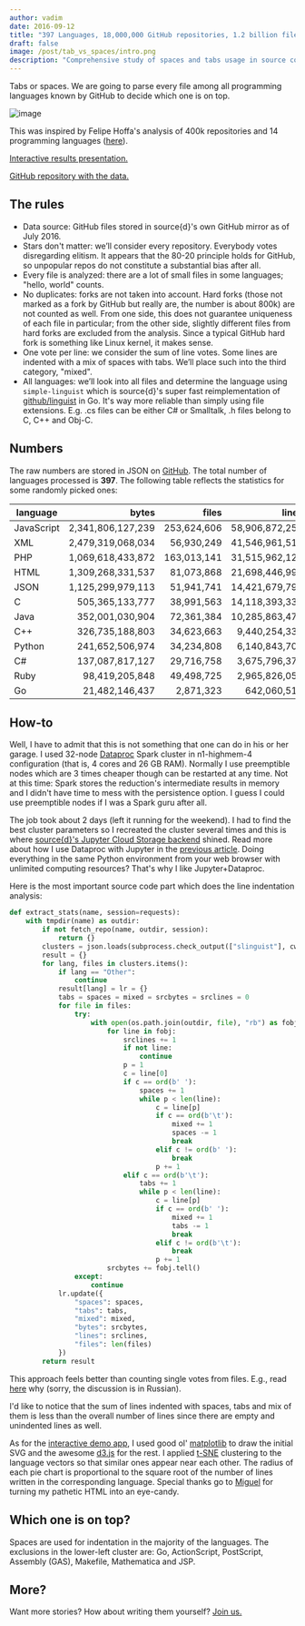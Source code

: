 ```yaml
---
author: vadim
date: 2016-09-12
title: "397 Languages, 18,000,000 GitHub repositories, 1.2 billion files, 20 terabytes of code: Spaces or Tabs"
draft: false
image: /post/tab_vs_spaces/intro.png
description: "Comprehensive study of spaces and tabs usage in source code in GitHub repositories"
---
```

Tabs or spaces. We are going to parse every file among all programming languages known by GitHub to decide which one is on top.

![image](/post/tab_vs_spaces/intro.png)

This was inspired by Felipe Hoffa's analysis of 400k repositories and 14 programming languages ([here](https://medium.com/@hoffa/400-000-github-repositories-1-billion-files-14-terabytes-of-code-spaces-or-tabs-7cfe0b5dd7fd)).

[Interactive results presentation.](http://content.blog.sourced.tech/tabs_spaces/index.html)

[GitHub repository with the data.](https://github.com/src-d/tab-vs-spaces)

The rules
---------
* Data source: GitHub files stored in source{d}'s own GitHub mirror as of July 2016.
* Stars don't matter: we’ll consider every repository. Everybody votes disregarding elitism. It appears that the 80-20 principle holds for GitHub, so unpopular repos do not constitute a substantial bias after all.
* Every file is analyzed: there are a lot of small files in some languages; "hello, world" counts.
* No duplicates: forks are not taken into account. Hard forks (those not marked as a fork by GitHub but really are, the number is about 800k) are not counted as well. From one side, this does not guarantee uniqueness of each file in particular; from the other side, slightly different files from hard forks are excluded from the analysis. Since a typical GitHub hard fork is something like Linux kernel, it makes sense.
* One vote per line: we consider the sum of line votes. Some lines are indented with a mix of spaces with tabs. We’ll place such into the third category, "mixed".
* All languages: we’ll look into all files and determine the language using `simple-linguist` which is
source{d}'s super fast reimplementation of [github/linguist](https://github.com/github/linguist) in Go.
It's way more reliable than simply using file extensions. E.g. .cs files can be either C# or Smalltalk,
.h files belong to C, C++ and Obj-C.

Numbers
-------
The raw numbers are stored in JSON on [GitHub](https://github.com/src-d/tab-vs-spaces/blob/master/tabs_spaces.json).
The total number of languages processed is **397**. The following table reflects the statistics for some randomly picked ones:

 language |      bytes      |   files   |     lines    |    mixed    |    spaces    |    tabs   
----------|----------------:|----------:|-------------:|------------:|-------------:|------------:
JavaScript|2,341,806,127,239|253,624,606|58,906,872,257|1,174,892,415|37,690,003,403|7,595,561,183
XML       |2,479,319,068,034| 56,930,249|41,546,961,517|  158,432,895|35,423,202,049|2,794,001,951
PHP       |1,069,618,433,872|163,013,141|31,515,962,120|1,464,277,369|15,795,790,172|7,712,560,467
HTML      |1,309,268,331,537| 81,073,868|21,698,446,999|  256,776,996| 7,122,281,936|3,545,117,027
JSON      |1,125,299,979,113| 51,941,741|14,421,679,799|   15,889,863|12,115,289,140|  998,615,764
C         |  505,365,133,777| 38,991,563|14,118,393,339|  331,609,597| 5,632,754,946|2,279,561,513
Java      |  352,001,030,904| 72,361,384|10,285,863,472|  390,202,031| 5,483,159,668|2,251,173,735
C++       |  326,735,188,803| 34,623,663| 9,440,254,336|   89,452,186| 4,397,365,839|1,553,220,391
Python    |  241,652,506,974| 34,234,808| 6,140,843,703|    5,944,925| 4,126,542,776|  178,522,473
C#        |  137,087,817,127| 29,716,758| 3,675,796,371|   15,045,917| 2,248,783,332|  665,551,412
Ruby      |   98,419,205,848| 49,498,725| 2,965,826,058|    6,419,455| 2,141,818,861|   77,159,434
Go        |   21,482,146,437|  2,871,323|   642,060,512|      703,820|    12,221,314|  434,530,437

How-to
------
Well, I have to admit that this is not something that one can do in his or her garage.
I used 32-node [Dataproc](https://cloud.google.com/dataproc/) Spark cluster in n1-highmem-4 configuration
(that is, 4 cores and 26 GB RAM). Normally I use preemptible nodes which are 3 times cheaper though can be
restarted at any time. Not at this time: Spark stores the reduction's intermediate results
in memory and I didn't have time to mess with the persistence option. I guess I could use
preemptible nodes if I was a Spark guru after all.

The job took about 2 days (left it running for the weekend). I had to find the best cluster parameters so
I recreated the cluster several times and this is where [source{d}'s Jupyter Cloud Storage backend](https://github.com/src-d/jgscm)
shined. Read more about how I use Dataproc with Jupyter in the [previous article](http://blog.sourced.tech/post/dataproc_jupyter/).
Doing everything in the same Python environment from your web browser with unlimited computing resources?
That's why I like Jupyter+Dataproc.

Here is the most important source code part which does the line indentation analysis:
```python
def extract_stats(name, session=requests):
    with tmpdir(name) as outdir:
        if not fetch_repo(name, outdir, session):
            return {}
        clusters = json.loads(subprocess.check_output(["slinguist"], cwd=outdir).decode("utf-8"))
        result = {}
        for lang, files in clusters.items():
            if lang == "Other":
                continue
            result[lang] = lr = {}
            tabs = spaces = mixed = srcbytes = srclines = 0
            for file in files:
                try:
                    with open(os.path.join(outdir, file), "rb") as fobj:
                        for line in fobj:
                            srclines += 1
                            if not line:
                                continue
                            p = 1
                            c = line[0]
                            if c == ord(b' '):
                                spaces += 1
                                while p < len(line):
                                    c = line[p]
                                    if c == ord(b'\t'):
                                        mixed += 1
                                        spaces -= 1
                                        break
                                    elif c != ord(b' '):
                                        break
                                    p += 1
                            elif c == ord(b'\t'):
                                tabs += 1
                                while p < len(line):                                
                                    c = line[p]
                                    if c == ord(b' '):
                                        mixed += 1
                                        tabs -= 1
                                        break
                                    elif c != ord(b'\t'):
                                        break
                                    p += 1
                        srcbytes += fobj.tell()
                except:
                    continue
            lr.update({
                "spaces": spaces,
                "tabs": tabs,
                "mixed": mixed,
                "bytes": srcbytes,
                "lines": srclines,
                "files": len(files)
            })
        return result
```
This approach feels better than counting single votes from files. E.g., read
[here](https://habrahabr.ru/post/308974/#comment_9784722) why (sorry, the discussion is in Russian).

I'd like to notice that the sum of lines indented with spaces, tabs and mix of them is
less than the overall number of lines since there are empty and unindented lines
as well.

As for the [interactive demo app](...), I used good ol' [matplotlib](http://matplotlib.org/)
to draw the initial SVG and the awesome [d3.js](https://d3js.org/) for the rest.
I applied [t-SNE](https://lvdmaaten.github.io/tsne/) clustering to the language vectors so that
similar ones appear near each other. The radius of each pie chart is proportional to the square root
of the number of lines written in the corresponding language.
Special thanks go to [Miguel](https://github.com/mvader) for turning my pathetic HTML into an eye-candy.

Which one is on top?
--------------------
Spaces are used for indentation in the majority of the languages. The exclusions
in the lower-left cluster are: Go, ActionScript, PostScript, Assembly (GAS),
Makefile, Mathematica and JSP.

More?
-----
Want more stories? How about writing them yourself? [Join us.](talent@sourced.tech)
